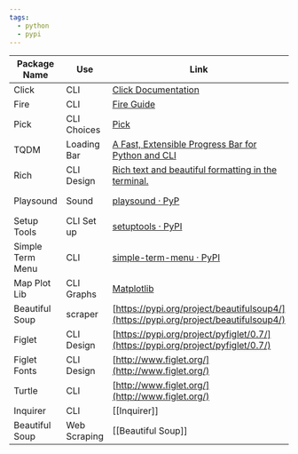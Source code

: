 ```yaml
---
tags:
  - python
  - pypi
---
```

| Package Name     | Use          | Link                                                                                                              | Tags    |
| ---------------- | ------------ | ----------------------------------------------------------------------------------------------------------------- | ------- |
| Click            | CLI          | [](https://click.palletsprojects.com/en/8.1.x/)[Click Documentation](https://click.palletsprojects.com/en/8.1.x/) | #CLI    |
| Fire             | CLI          | [Fire Guide](https://google.github.io/python-fire/guide/)                                                         | #CLI    |
| Pick             | CLI Choices  | [Pick](https://pypi.org/project/pick/)                                                                            | #CLI    |
| TQDM             | Loading Bar  | [A Fast, Extensible Progress Bar for Python and CLI](https://github.com/tqdm/tqdm)                                | #CLI    |
| Rich             | CLI Design   | [Rich text and beautiful formatting in the terminal.](https://github.com/Textualize/rich)                         | #CLI    |
| Playsound        | Sound        | [playsound · PyP](https://pypi.org/project/playsound/)                                                            | no tags |
| Setup Tools      | CLI Set up   | [setuptools · PyPI](https://pypi.org/project/setuptools/)                                                         | #CLI    |
| Simple Term Menu | CLI          | [simple-term-menu · PyPI](https://pypi.org/project/simple-term-menu/)                                             | #CLI    |
| Map Plot Lib     | CLI Graphs   | [Matplotlib](https://matplotlib.org/)                                                                             | no tags |
| Beautiful Soup   | scraper      | [https://pypi.org/project/beautifulsoup4/](https://pypi.org/project/beautifulsoup4/)                              | no tags |
| Figlet           | CLI Design   | [https://pypi.org/project/pyfiglet/0.7/](https://pypi.org/project/pyfiglet/0.7/)                                  | #CLI    |
| Figlet Fonts     | CLI Design   | [http://www.figlet.org/](http://www.figlet.org/)                                                                  | #CLI    |
| Turtle           | CLI          | [http://www.figlet.org/](http://www.figlet.org/)                                                                  | no tags |
| Inquirer         | CLI          | [[Inquirer]]                                       | #CLI    |
| Beautiful Soup   | Web Scraping | [[Beautiful Soup]]                                                                                                |         |

